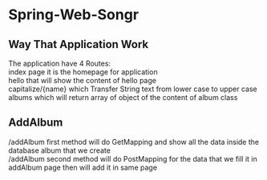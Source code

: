 # Spring-Web-Songr
## Way That Application Work
The application have 4 Routes:    
index page it is the homepage for application   
hello  that will show the content of hello page    
capitalize/{name} which Transfer String text from lower case  to upper case   
albums which will return array of object of  the content of album class 
## AddAlbum
/addAlbum first method will do GetMapping and show all the data inside the database album that we create    
/addAlbum second method will do PostMapping for the data that we fill it in addAlbum page then will add it in same page   


